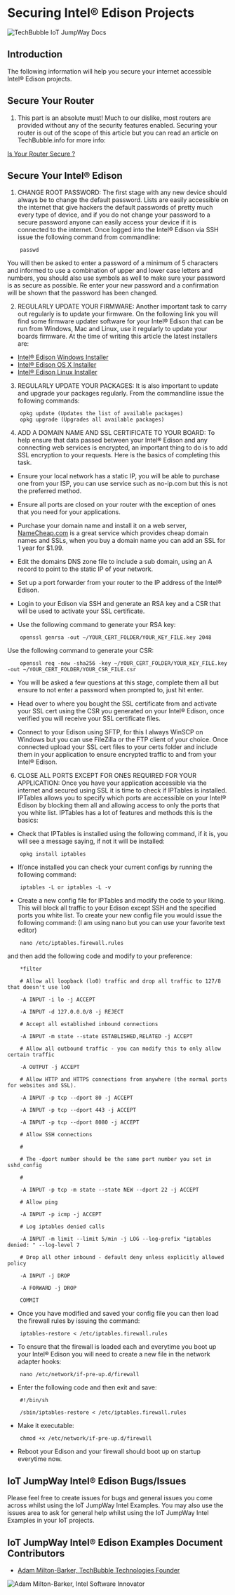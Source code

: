 # Securing Intel® Edison Projects

![TechBubble IoT JumpWay Docs](../../images/Docs/Intel-Edison-Documentation.png)    

## Introduction

The following information will help you secure your internet accessible Intel® Edison projects.

## Secure Your Router

1. This part is an absolute must! Much to our dislike, most routers are provided without any of the security features enabled. Securing your router is out of the scope of this article but you can read an article on TechBubble.info for more info:

[Is Your Router Secure ?](https://www.techbubble.info/blog/web/online-security/entry/Is-Your-Router-Secure "Is Your Router Secure ?")

## Secure Your Intel® Edison 

1. CHANGE ROOT PASSWORD: The first stage with any new device should always be to change the default password. Lists are easily accessible on the internet that give hackers the default passwords of pretty much every type of device, and if you do not change your password to a secure password anyone can easily access your device if it is connected to the internet. Once logged into the Intel® Edison via SSH issue the following command from commandline:

```
    passwd
```

You will then be asked to enter a password of a minimum of 5 characters and informed to use a combination of upper and lower case letters and numbers, you should also use symbols as well to make sure your password is as secure as possible. Re enter your new password and a confirmation will be shown that the password has been changed.

2. REGULARLY UPDATE YOUR FIRMWARE: Another important task to carry out regularly is to update your firmware. On the following link you will find some firmware updater software for your Intel® Edison that can be run from Windows, Mac and Linux, use it regularly to update your boards firmware.  At the time of writing this article the latest installers are:

- [Intel® Edison Windows Installer](https://software.intel.com/edison-config/win/latest "Intel® Edison Windows Installer")
- [Intel® Edison OS X Installer](https://software.intel.com/edison-config/osx/latest "Intel® Edison OS X Installer")
- [Intel® Edison Linux Installer](https://software.intel.com/edison-config/linux/latest "Intel® Edison Linux Installer")

3. REGULARLY UPDATE YOUR PACKAGES: It is also important to update and upgrade your packages regularly. From the commandline issue the following commands:

```
    opkg update (Updates the list of available packages)
    opkg upgrade (Upgrades all available packages)
```

4. ADD A DOMAIN NAME AND SSL CERTIFICATE TO YOUR BOARD: To help ensure that data passed between your Intel® Edison and any connecting web services is encrypted, an important thing to do is to add SSL encryption to your requests. Here is the basics of completing this task.

- Ensure your local network has a static IP, you will be able to purchase one from your ISP, you can use service such as no-ip.com but this is not the preferred method.

- Ensure all ports are closed on your router with the exception of ones that you need for your applications.

- Purchase your domain name and install it on a web server, [NameCheap.com](https://www.NameCheap.com "NameCheap.com") is a great service which provides cheap domain names and SSLs, when you buy a domain name you can add an SSL for 1 year for $1.99.

- Edit the domains DNS zone file to include a sub domain, using an A record to point to the static IP of your network.

- Set up a port forwarder from your router to the IP address of the Intel® Edison.

- Login to your Edison via SSH and generate an RSA key and a CSR that will be used to activate your SSL certificate.

- Use the following command to generate your RSA key:

```
    openssl genrsa -out ~/YOUR_CERT_FOLDER/YOUR_KEY_FILE.key 2048
```

Use the following command to generate your CSR:

```
    openssl req -new -sha256 -key ~/YOUR_CERT_FOLDER/YOUR_KEY_FILE.key -out ~/YOUR_CERT_FOLDER/YOUR_CSR_FILE.csr
```

- You will be asked a few questions at this stage, complete them all but ensure to not enter a password when prompted to, just hit enter.

- Head over to where you bought the SSL certificate from and activate your SSL cert using the CSR you generated on your Intel® Edison, once verified you will receive your SSL certificate files.

- Connect to your Edison using SFTP, for this I always WinSCP on Windows but you can use FileZilla or the FTP client of your choice. Once connected upload your SSL cert files to your certs folder and include them in your application to ensure encrypted traffic to and from your Intel® Edison.

6. CLOSE ALL PORTS EXCEPT FOR ONES REQUIRED FOR YOUR APPLICATION: Once you have your application accessible via the internet and secured using SSL it is time to check if IPTables is installed. IPTables allows you to specify which ports are accessible on your Intel® Edison by blocking them all and allowing access to only the ports that you white list. IPTables has a lot of features and methods this is the basics:

- Check that IPTables is installed using the following command, if it is, you will see a message saying, if not it will be installed:

```
    opkg install iptables
```

- If/once installed you can check your current configs by running the following command:

```
    iptables -L or iptables -L -v
```

- Create a new config file for IPTables and modify the code to your liking. This will block all traffic to your Edison except SSH and the specified ports you white list. To create your new config file you would issue the following command: (I am using nano but you can use your favorite text editor)

```
    nano /etc/iptables.firewall.rules
```

and then add the following code and modify to your preference:

```
    *filter

    # Allow all loopback (lo0) traffic and drop all traffic to 127/8 that doesn't use lo0

    -A INPUT -i lo -j ACCEPT

    -A INPUT -d 127.0.0.0/8 -j REJECT

    # Accept all established inbound connections

    -A INPUT -m state --state ESTABLISHED,RELATED -j ACCEPT

    # Allow all outbound traffic - you can modify this to only allow certain traffic

    -A OUTPUT -j ACCEPT

    # Allow HTTP and HTTPS connections from anywhere (the normal ports for websites and SSL).

    -A INPUT -p tcp --dport 80 -j ACCEPT

    -A INPUT -p tcp --dport 443 -j ACCEPT

    -A INPUT -p tcp --dport 8080 -j ACCEPT

    # Allow SSH connections

    #

    # The -dport number should be the same port number you set in sshd_config

    #

    -A INPUT -p tcp -m state --state NEW --dport 22 -j ACCEPT

    # Allow ping

    -A INPUT -p icmp -j ACCEPT

    # Log iptables denied calls

    -A INPUT -m limit --limit 5/min -j LOG --log-prefix "iptables denied: " --log-level 7

    # Drop all other inbound - default deny unless explicitly allowed policy

    -A INPUT -j DROP

    -A FORWARD -j DROP

    COMMIT
```

- Once you have modified and saved your config file you can then load the firewall rules by issuing the command:

```
    iptables-restore < /etc/iptables.firewall.rules
```

- To ensure that the firewall is loaded each and everytime you boot up your Intel® Edison you will need to create a new file in the network adapter hooks:

```
    nano /etc/network/if-pre-up.d/firewall
```

- Enter the following code and then exit and save:

```
    #!/bin/sh

    /sbin/iptables-restore < /etc/iptables.firewall.rules
```

- Make it executable:

```
    chmod +x /etc/network/if-pre-up.d/firewall
```

- Reboot your Edison and your firewall should boot up on startup everytime now.

## IoT JumpWay Intel® Edison Bugs/Issues

Please feel free to create issues for bugs and general issues you come across whilst using the IoT JumpWay Intel Examples. You may also use the issues area to ask for general help whilst using the IoT JumpWay Intel Examples in your IoT projects.

## IoT JumpWay Intel® Edison Examples Document Contributors

- [Adam Milton-Barker, TechBubble Technologies Founder](https://github.com/AdamMiltonBarker "Adam Milton-Barker, TechBubble Technologies Founder")

![Adam Milton-Barker,  Intel Software Innovator](../../images/main/Intel-Software-Innovator.jpg)  